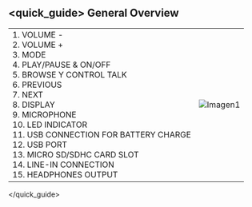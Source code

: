 ## <quick_guide> General Overview

|  |  |
|:-------|:-------|
|1.	VOLUME - <br> 2. VOLUME + <br> 3. MODE <br> 4. PLAY/PAUSE & ON/OFF <br> 5. BROWSE Y CONTROL TALK <br> 6.	PREVIOUS <br> 7.	NEXT <br> 8. DISPLAY <br> 9. MICROPHONE <br> 10. LED INDICATOR <br> 11. USB CONNECTION FOR BATTERY CHARGE <br> 12. USB PORT  <br> 13. MICRO SD/SDHC CARD SLOT	<br> 14.	LINE-IN CONNECTION <br> 15.	HEADPHONES OUTPUT|![Imagen1](http://static.energysistem.com/images/manuals/39692/539828f7e58f9.jpg)|
</quick_guide>
